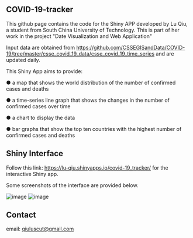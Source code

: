 ## COVID-19-tracker

This github page contains the code for the Shiny APP developed by Lu Qiu, a student from South China University of Technology. This is part of her work in the project "Date Visualization and Web Application"

Input data are obtained from https://github.com/CSSEGISandData/COVID-19/tree/master/csse_covid_19_data/csse_covid_19_time_series and are updated daily.

This Shiny App aims to provide:

● a map that shows the world distribution of the number of confirmed cases and deaths 

● a time-series line graph that shows the changes in the number of confirmed cases over time

● a chart to display the data

● bar graphs that show the top ten countries with the highest number of confirmed cases and deaths


## Shiny Interface

Follow this link: https://lu-qiu.shinyapps.io/covid-19_tracker/ for the interactive Shiny app.

Some screenshots of the interface are provided below.

![image](https://user-images.githubusercontent.com/85088486/139848840-555dd8c6-b4b3-4bb8-b0e1-0d1042533be3.png)
![image](https://user-images.githubusercontent.com/85088486/139848911-1814b5d4-ad40-437b-934d-60d7673ad655.png)


## Contact
email: qiuluscut@gmail.com



